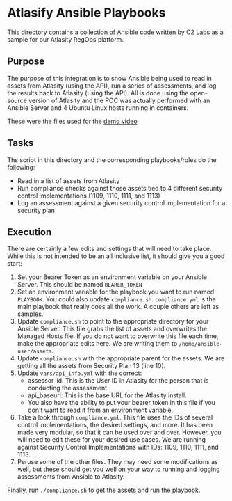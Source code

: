 # Atlasify Ansible Playbooks

This directory contains a collection of Ansible code written by C2 Labs as a sample for our Atlasity RegOps platform.

## Purpose

The purpose of this integration is to show Ansible being used to read in assets from Atlasity (using the API), run a series of assessments, and log the results back to Atlasity (using the API). All is done using the open-source version of Atlasity and the POC was actually performed with an Ansible Server and 4 Ubuntu Linux hosts running in containers.

These were the files used for the [demo video](https://www.youtube.com/watch?v=D6uiXtqY5aQ)

## Tasks

Ths script in this directory and the corresponding playbooks/roles do the following:

- Read in a list of assets from Atlasity
- Run compliance checks against those assets tied to 4 different security control implementations (1109, 1110, 1111, and 1113)
- Log an assessment against a given security control implementation for a security plan

## Execution

There are certainly a few edits and settings that will need to take place. While this is not intended to be an all inclusive list, it should give you a good start:

1. Set your Bearer Token as an environment variable on your Ansible Server. This should be named `BEARER_TOKEN`
2. Set an environment variable for the playbook you want to run named `PLAYBOOK`. You could also update `compliance.sh`. `compliance.yml` is the main playbook that really does all the work. A couple others are left as samples.
3. Update `compliance.sh` to point to the appropriate directory for your Ansible Server. This file grabs the list of assets and overwrites the Managed Hosts file. If you do not want to overwrite this file each time, make the appropriate edits here. We are writing them to `/home/ansible-user/assets`.
4. Update `compliance.sh` with the appropriate parent for the assets. We are getting all the assets from Security Plan 13 (line 10).
5. Update `vars/api_info.yml` with the correct:
    - assessor_id: This is the User ID in Atlasity for the person that is conducting the assessment
    - api_baseurl: This is the base URL for the Atlasity install.
    - You also have the ability to put your bearer token in this file if you don't want to read it from an environment variable.
6. Take a look through `compliance.yml`. This file uses the IDs of several control implementations, the desired settings, and more. It has been made very modular, so that it can be used over and over. However, you will need to edit these for your desired use cases. We are running against Security Control Implementations with IDs: 1109, 1110, 1111, and 1113.
7. Peruse some of the other files. They may need some modifications as well, but these should get you well on your way to running and logging assessments from Ansible to Atlasity.

Finally, run `./compliance.sh` to get the assets and run the playbook.
